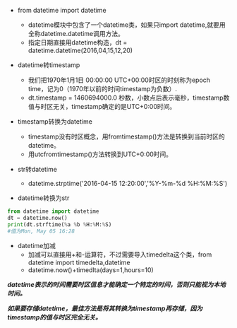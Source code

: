 - from datetime import datetime
  - datetime模块中包含了一个datetime类，如果只import datetime,就要用全称datetime.datetime调用方法。
  - 指定日期直接用datetime构造，dt = datetime.datetime(2016,04,15,12,20)

- datetime转timestamp
  - 我们把1970年1月1日 00:00:00 UTC+00:00时区的时刻称为epoch time，记为0（1970年以前的时间timestamp为负数）.
  - dt.timestamp = 1460694000.0 秒数，小数点后表示毫秒，timestamp数值与时区无关，timestamp确定的是UTC+0:00时间。
  
- timestamp转换为datetime
  - timestamp没有时区概念，用fromtimestamp()方法是转换到当前时区的datetime。
  - 用utcfromtimestamp()方法转换到UTC+0:00时间。
  
- str转datetime
  - datetime.strptime('2016-04-15 12:20:00','%Y-%m-%d %H:%M:%S')
  
- datetime转换为str
```python
from datetime import datetime
dt = datetime.now()
print(dt.strftime(%a %b %H:%M:%S)
#值为Mon, May 05 16:28
```

- datetime加减
  - 加减可以直接用+和-运算符，不过需要导入timedelta这个类，from datetime import timedelta,datetime
  - datetime.now()+timedlta(days=1,hours=10)
 
***datetime表示的时间需要时区信息才能确定一个特定的时间，否则只能视为本地时间。***

***如果要存储datetime，最佳方法是将其转换为timestamp再存储，因为timestamp的值与时区完全无关。***
